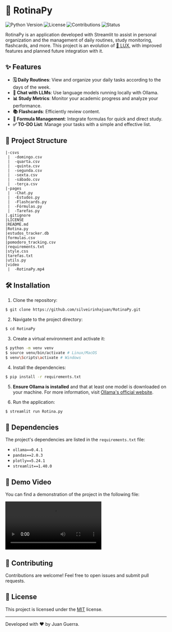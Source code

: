 # 📆 RotinaPy
![Python Version](https://img.shields.io/badge/Python-3.12-blue?logo=python&logoColor=white) ![License](https://img.shields.io/badge/License-MIT-green) ![Contributions](https://img.shields.io/badge/Contributions-Welcome-orange) ![Status](https://img.shields.io/badge/Status-In_Progress-yellow)

RotinaPy is an application developed with Streamlit to assist in personal organization and the management of daily routines, study monitoring, flashcards, and more. This project is an evolution of [🤺 LUX](https://www.github.com/silveirinhajuan/LUX), with improved features and planned future integration with it.

## ✨ Features

- **🗓️ Daily Routines**: View and organize your daily tasks according to the days of the week.
- **🤖 Chat with LLMs**: Use language models running locally with Ollama.
- **📊 Study Metrics**: Monitor your academic progress and analyze your performance.
- **📚 Flashcards**: Efficiently review content.
- **🧮 Formula Management**: Integrate formulas for quick and direct study.
- **✅ TO-DO List**: Manage your tasks with a simple and effective list.

## 📂 Project Structure

```
|-csvs
 |  -domingo.csv 
 |  -quarta.csv 
 |  -quinta.csv 
 |  -segunda.csv 
 |  -sexta.csv
 |  -sábado.csv
 |  -terça.csv
|-pages
 |  -Chat.py
 |  -Estudos.py 
 |  -Flashcards.py  
 |  -Fórmulas.py 
 |  -Tarefas.py  
|.gitignore
|LICENSE
|README.md
|Rotina.py
|estudos_tracker.db
|formulas.csv
|pomodoro_tracking.csv
|requirements.txt
|style.css
|tarefas.txt
|utils.py 
|video
 |  -RotinaPy.mp4
```

## 🛠️ Installation

1. Clone the repository:

```bash
$ git clone https://github.com/silveirinhajuan/RotinaPy.git
```

2. Navigate to the project directory:

```bash
$ cd RotinaPy
```

3. Create a virtual environment and activate it:

```bash
$ python -m venv venv
$ source venv/bin/activate # Linux/MacOS
$ venv\Scripts\activate # Windows
```

4. Install the dependencies:

```bash
$ pip install -r requirements.txt
```

5. **Ensure Ollama is installed** and that at least one model is downloaded on your machine. For more information, visit [Ollama's official website](https://ollama.ai/).

6. Run the application:

```bash
$ streamlit run Rotina.py
```

## 🧩 Dependencies

The project's dependencies are listed in the `requirements.txt` file:

- `ollama==0.4.1`
- `pandas==2.0.3`
- `plotly==5.24.1`
- `streamlit==1.40.0`

## 🎥 Demo Video

You can find a demonstration of the project in the following file:

![video](video/RotinaPy.mp4)

## 🤝 Contributing

Contributions are welcome! Feel free to open issues and submit pull requests.

## 📜 License

This project is licensed under the [MIT](./LICENSE) license.

---

Developed with ❤️ by Juan Guerra.
